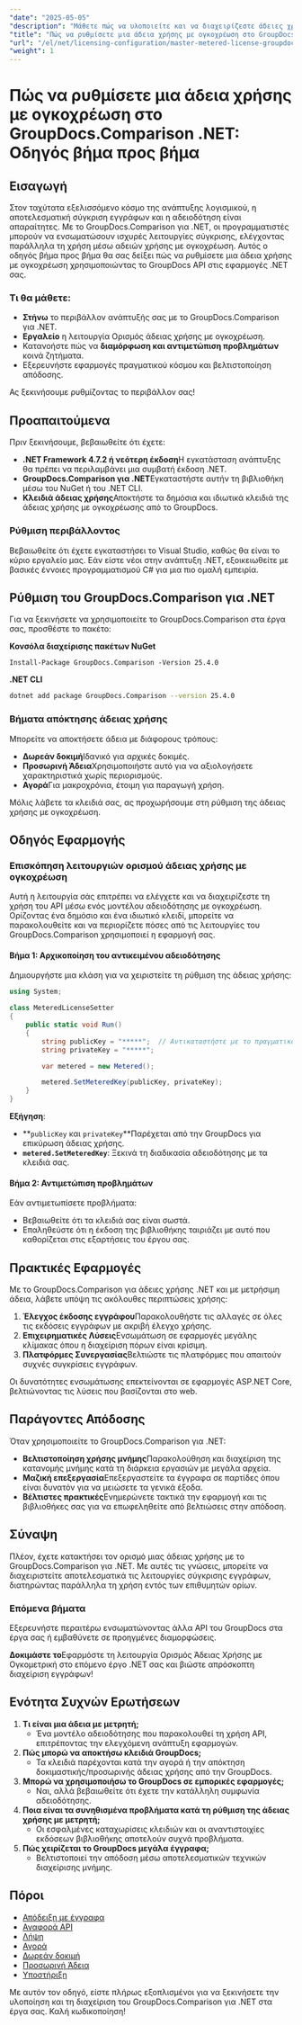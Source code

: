 ```yaml
---
"date": "2025-05-05"
"description": "Μάθετε πώς να υλοποιείτε και να διαχειρίζεστε άδειες χρήσης με ογκοχρέωση με το GroupDocs.Comparison για .NET. Αυτός ο οδηγός καλύπτει την εγκατάσταση, την αντιμετώπιση προβλημάτων και πρακτικές εφαρμογές."
"title": "Πώς να ρυθμίσετε μια άδεια χρήσης με ογκοχρέωση στο GroupDocs.Comparison .NET™ - Οδηγός βήμα προς βήμα"
"url": "/el/net/licensing-configuration/master-metered-license-groupdocs-comparison-net/"
"weight": 1
---
```


# Πώς να ρυθμίσετε μια άδεια χρήσης με ογκοχρέωση στο GroupDocs.Comparison .NET: Οδηγός βήμα προς βήμα

## Εισαγωγή

Στον ταχύτατα εξελισσόμενο κόσμο της ανάπτυξης λογισμικού, η αποτελεσματική σύγκριση εγγράφων και η αδειοδότηση είναι απαραίτητες. Με το GroupDocs.Comparison για .NET, οι προγραμματιστές μπορούν να ενσωματώσουν ισχυρές λειτουργίες σύγκρισης, ελέγχοντας παράλληλα τη χρήση μέσω αδειών χρήσης με ογκοχρέωση. Αυτός ο οδηγός βήμα προς βήμα θα σας δείξει πώς να ρυθμίσετε μια άδεια χρήσης με ογκοχρέωση χρησιμοποιώντας το GroupDocs API στις εφαρμογές .NET σας.

### Τι θα μάθετε:
- **Στήνω** το περιβάλλον ανάπτυξής σας με το GroupDocs.Comparison για .NET.
- **Εργαλείο** η λειτουργία Ορισμός άδειας χρήσης με ογκοχρέωση.
- Κατανοήστε πώς να **διαμόρφωση και αντιμετώπιση προβλημάτων** κοινά ζητήματα.
- Εξερευνήστε εφαρμογές πραγματικού κόσμου και βελτιστοποίηση απόδοσης.

Ας ξεκινήσουμε ρυθμίζοντας το περιβάλλον σας!

## Προαπαιτούμενα

Πριν ξεκινήσουμε, βεβαιωθείτε ότι έχετε:

- **.NET Framework 4.7.2 ή νεότερη έκδοση**Η εγκατάσταση ανάπτυξης θα πρέπει να περιλαμβάνει μια συμβατή έκδοση .NET.
- **GroupDocs.Comparison για .NET**Εγκαταστήστε αυτήν τη βιβλιοθήκη μέσω του NuGet ή του .NET CLI.
- **Κλειδιά άδειας χρήσης**Αποκτήστε τα δημόσια και ιδιωτικά κλειδιά της άδειας χρήσης με ογκοχρέωσης από το GroupDocs.

### Ρύθμιση περιβάλλοντος

Βεβαιωθείτε ότι έχετε εγκαταστήσει το Visual Studio, καθώς θα είναι το κύριο εργαλείο μας. Εάν είστε νέοι στην ανάπτυξη .NET, εξοικειωθείτε με βασικές έννοιες προγραμματισμού C# για μια πιο ομαλή εμπειρία.

## Ρύθμιση του GroupDocs.Comparison για .NET

Για να ξεκινήσετε να χρησιμοποιείτε το GroupDocs.Comparison στα έργα σας, προσθέστε το πακέτο:

**Κονσόλα διαχείρισης πακέτων NuGet**
```plaintext
Install-Package GroupDocs.Comparison -Version 25.4.0
```

**.NET CLI**
```bash
dotnet add package GroupDocs.Comparison --version 25.4.0
```

### Βήματα απόκτησης άδειας χρήσης

Μπορείτε να αποκτήσετε άδεια με διάφορους τρόπους:
- **Δωρεάν δοκιμή**Ιδανικό για αρχικές δοκιμές.
- **Προσωρινή Άδεια**Χρησιμοποιήστε αυτό για να αξιολογήσετε χαρακτηριστικά χωρίς περιορισμούς.
- **Αγορά**Για μακροχρόνια, έτοιμη για παραγωγή χρήση.

Μόλις λάβετε τα κλειδιά σας, ας προχωρήσουμε στη ρύθμιση της άδειας χρήσης με ογκοχρέωση.

## Οδηγός Εφαρμογής

### Επισκόπηση λειτουργιών ορισμού άδειας χρήσης με ογκοχρέωση

Αυτή η λειτουργία σάς επιτρέπει να ελέγχετε και να διαχειρίζεστε τη χρήση του API μέσω ενός μοντέλου αδειοδότησης με ογκοχρέωση. Ορίζοντας ένα δημόσιο και ένα ιδιωτικό κλειδί, μπορείτε να παρακολουθείτε και να περιορίζετε πόσες από τις λειτουργίες του GroupDocs.Comparison χρησιμοποιεί η εφαρμογή σας.

#### Βήμα 1: Αρχικοποίηση του αντικειμένου αδειοδότησης

Δημιουργήστε μια κλάση για να χειριστείτε τη ρύθμιση της άδειας χρήσης:

```csharp
using System;

class MeteredLicenseSetter
{
    public static void Run()
    {
        string publicKey = "*****";  // Αντικαταστήστε με το πραγματικό σας κλειδί
        string privateKey = "*****";

        var metered = new Metered();

        metered.SetMeteredKey(publicKey, privateKey);
    }
}
```

**Εξήγηση**: 
- **`publicKey` και `privateKey`**Παρέχεται από την GroupDocs για επικύρωση άδειας χρήσης.
- **`metered.SetMeteredKey`**: Ξεκινά τη διαδικασία αδειοδότησης με τα κλειδιά σας.

#### Βήμα 2: Αντιμετώπιση προβλημάτων

Εάν αντιμετωπίσετε προβλήματα:
- Βεβαιωθείτε ότι τα κλειδιά σας είναι σωστά.
- Επαληθεύστε ότι η έκδοση της βιβλιοθήκης ταιριάζει με αυτό που καθορίζεται στις εξαρτήσεις του έργου σας.

## Πρακτικές Εφαρμογές

Με το GroupDocs.Comparison για άδειες χρήσης .NET και με μετρήσιμη άδεια, λάβετε υπόψη τις ακόλουθες περιπτώσεις χρήσης:

1. **Έλεγχος έκδοσης εγγράφου**Παρακολουθήστε τις αλλαγές σε όλες τις εκδόσεις εγγράφων με ακριβή έλεγχο χρήσης.
2. **Επιχειρηματικές Λύσεις**Ενσωμάτωση σε εφαρμογές μεγάλης κλίμακας όπου η διαχείριση πόρων είναι κρίσιμη.
3. **Πλατφόρμες Συνεργασίας**Βελτιώστε τις πλατφόρμες που απαιτούν συχνές συγκρίσεις εγγράφων.

Οι δυνατότητες ενσωμάτωσης επεκτείνονται σε εφαρμογές ASP.NET Core, βελτιώνοντας τις λύσεις που βασίζονται στο web.

## Παράγοντες Απόδοσης

Όταν χρησιμοποιείτε το GroupDocs.Comparison για .NET:

- **Βελτιστοποίηση χρήσης μνήμης**Παρακολούθηση και διαχείριση της κατανομής μνήμης κατά τη διάρκεια εργασιών με μεγάλα αρχεία.
- **Μαζική επεξεργασία**Επεξεργαστείτε τα έγγραφα σε παρτίδες όπου είναι δυνατόν για να μειώσετε τα γενικά έξοδα.
- **Βέλτιστες πρακτικές**Ενημερώνετε τακτικά την εφαρμογή και τις βιβλιοθήκες σας για να επωφεληθείτε από βελτιώσεις στην απόδοση.

## Σύναψη

Πλέον, έχετε κατακτήσει τον ορισμό μιας άδειας χρήσης με το GroupDocs.Comparison για .NET. Με αυτές τις γνώσεις, μπορείτε να διαχειριστείτε αποτελεσματικά τις λειτουργίες σύγκρισης εγγράφων, διατηρώντας παράλληλα τη χρήση εντός των επιθυμητών ορίων.

### Επόμενα βήματα

Εξερευνήστε περαιτέρω ενσωματώνοντας άλλα API του GroupDocs στα έργα σας ή εμβαθύνετε σε προηγμένες διαμορφώσεις.

**Δοκιμάστε το**Εφαρμόστε τη λειτουργία Ορισμός Άδειας Χρήσης με Ογκομετρική στο επόμενο έργο .NET σας και βιώστε απρόσκοπτη διαχείριση εγγράφων!

## Ενότητα Συχνών Ερωτήσεων

1. **Τι είναι μια άδεια με μετρητή;**
   - Ένα μοντέλο αδειοδότησης που παρακολουθεί τη χρήση API, επιτρέποντας την ελεγχόμενη ανάπτυξη εφαρμογών.
2. **Πώς μπορώ να αποκτήσω κλειδιά GroupDocs;**
   - Τα κλειδιά παρέχονται κατά την αγορά ή την απόκτηση δοκιμαστικής/προσωρινής άδειας χρήσης από την GroupDocs.
3. **Μπορώ να χρησιμοποιήσω το GroupDocs σε εμπορικές εφαρμογές;**
   - Ναι, αλλά βεβαιωθείτε ότι έχετε την κατάλληλη συμφωνία αδειοδότησης.
4. **Ποια είναι τα συνηθισμένα προβλήματα κατά τη ρύθμιση της άδειας χρήσης με μετρητή;**
   - Οι εσφαλμένες καταχωρίσεις κλειδιών και οι αναντιστοιχίες εκδόσεων βιβλιοθήκης αποτελούν συχνά προβλήματα.
5. **Πώς χειρίζεται το GroupDocs μεγάλα έγγραφα;**
   - Βελτιστοποιεί την απόδοση μέσω αποτελεσματικών τεχνικών διαχείρισης μνήμης.

## Πόροι

- [Απόδειξη με έγγραφα](https://docs.groupdocs.com/comparison/net/)
- [Αναφορά API](https://reference.groupdocs.com/comparison/net/)
- [Λήψη](https://releases.groupdocs.com/comparison/net/)
- [Αγορά](https://purchase.groupdocs.com/buy)
- [Δωρεάν δοκιμή](https://releases.groupdocs.com/comparison/net/)
- [Προσωρινή Άδεια](https://purchase.groupdocs.com/temporary-license/)
- [Υποστήριξη](https://forum.groupdocs.com/c/comparison/)

Με αυτόν τον οδηγό, είστε πλήρως εξοπλισμένοι για να ξεκινήσετε την υλοποίηση και τη διαχείριση του GroupDocs.Comparison για .NET στα έργα σας. Καλή κωδικοποίηση!